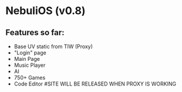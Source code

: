 # NebuliOS (v0.8)

## Features so far:
* Base UV static from TIW (Proxy)
* "Login" page
* Main Page
* Music Player
* AI
* 750+ Games
* Code Editor
#SITE WILL BE RELEASED WHEN PROXY IS WORKING
